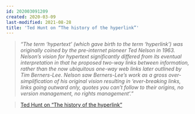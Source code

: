 ```yaml
---
id: 202003091209
created: 2020-03-09
last-modified: 2021-08-28
title: 'Ted Hunt on “The history of the hyperlink”'
---
```

>*“The term ‘hypertext’ (which gave birth to the term ‘hyperlink’) was originally coined by the pre-internet pioneer Ted Nelson in 1963. Nelson’s vision for hypertext significantly differed from its eventual interpretation in that he proposed two-way links between information, rather than the now ubiquitous one-way web links later outlined by Tim Berners-Lee. Nelson saw Berners-Lee’s work as a gross over-simplification of his original vision resulting in ‘ever-breaking links, links going outward only, quotes you can’t follow to their origins, no version management, no rights management’.”*

>[Ted Hunt on “The history of the hyperlink”](http://www.ted-hunt.com/HYPERLINKS/index.html)  